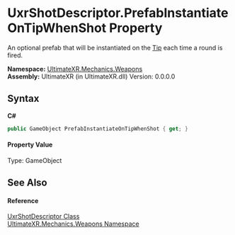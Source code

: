 # UxrShotDescriptor.PrefabInstantiateOnTipWhenShot Property 
 

An optional prefab that will be instantiated on the <a href="P_UltimateXR_Mechanics_Weapons_UxrShotDescriptor_Tip">Tip</a> each time a round is fired.

**Namespace:**&nbsp;<a href="N_UltimateXR_Mechanics_Weapons">UltimateXR.Mechanics.Weapons</a><br />**Assembly:**&nbsp;UltimateXR (in UltimateXR.dll) Version: 0.0.0.0

## Syntax

**C#**<br />
``` C#
public GameObject PrefabInstantiateOnTipWhenShot { get; }
```


#### Property Value
Type: GameObject

## See Also


#### Reference
<a href="T_UltimateXR_Mechanics_Weapons_UxrShotDescriptor">UxrShotDescriptor Class</a><br /><a href="N_UltimateXR_Mechanics_Weapons">UltimateXR.Mechanics.Weapons Namespace</a><br />